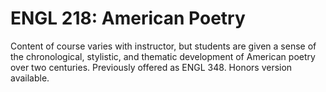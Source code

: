 # ENGL 218: American Poetry

Content of course varies with instructor, but students are given a sense of the chronological, stylistic, and thematic development of American poetry over two centuries. Previously offered as ENGL 348. Honors version available.